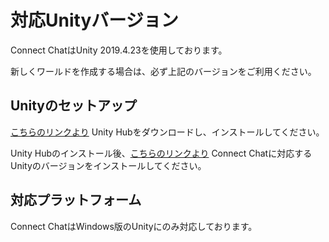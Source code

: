# 対応Unityバージョン

Connect ChatはUnity 2019.4.23を使用しております。

新しくワールドを作成する場合は、必ず上記のバージョンをご利用ください。

## Unityのセットアップ

[こちらのリンクより](https://public-cdn.cloud.unity3d.com/hub/prod/UnityHubSetup.exe) Unity Hubをダウンロードし、インストールしてください。

Unity Hubのインストール後、[こちらのリンクより](unityhub://2019.4.23f1/3f4e01f1a5ec) Connect Chatに対応するUnityのバージョンをインストールしてください。

## 対応プラットフォーム

Connect ChatはWindows版のUnityにのみ対応しております。
